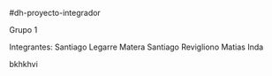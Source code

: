 #dh-proyecto-integrador

Grupo 1

Integrantes:
Santiago Legarre Matera
Santiago Revigliono
Matias Inda

bkhkhvi